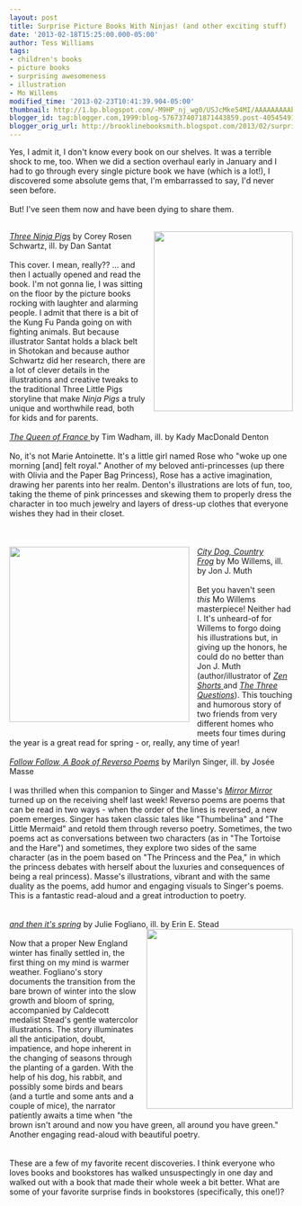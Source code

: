 ```yaml
---
layout: post
title: Surprise Picture Books With Ninjas! (and other exciting stuff)
date: '2013-02-18T15:25:00.000-05:00'
author: Tess Williams
tags:
- children's books
- picture books
- surprising awesomeness
- illustration
- Mo Willems
modified_time: '2013-02-23T10:41:39.904-05:00'
thumbnail: http://1.bp.blogspot.com/-M9HP_nj_wg0/USJcMke54MI/AAAAAAAAAbo/-39AyT4yb6g/s72-c/spring.jpg
blogger_id: tag:blogger.com,1999:blog-5767374071871443859.post-4054549117239886231
blogger_orig_url: http://brooklinebooksmith.blogspot.com/2013/02/surprise-picture-book-with-ninjas-and.html
---
```


Yes, I admit it, I don't know every book on our shelves. It was a terrible shock to me, too. When we did a section overhaul early in January and I had to go through every single picture book we have (which is a lot!), I discovered some absolute gems that, I'm embarrassed to say, I'd never seen before.<br /><br />But! I've seen them now and have been dying to share them.<br /><a href="http://1.bp.blogspot.com/-T3mTm84LYK4/UR_u9MbeAcI/AAAAAAAAAa8/7Jej0lH8DBE/s1600/Queen+of+France.jpg" imageanchor="1" style="clear: right; float: right; margin-bottom: 1em; margin-left: 1em;"></a><br /><div style="border: currentColor;"><a href="http://1.bp.blogspot.com/-M9HP_nj_wg0/USJcMke54MI/AAAAAAAAAbo/-39AyT4yb6g/s1600/spring.jpg" imageanchor="1" style="clear: right; float: right; margin-bottom: 1em; margin-left: 1em;"><img border="0" src="http://1.bp.blogspot.com/-M9HP_nj_wg0/USJcMke54MI/AAAAAAAAAbo/-39AyT4yb6g/s320/spring.jpg" height="320" width="247" /></a><i><a href="http://www.brooklinebooksmith-shop.com/book/9780399255144">Three Ninja Pigs</a></i>&nbsp;by Corey Rosen Schwartz, ill. by Dan Santat</div><br />This cover. I mean, really?? ... and then I actually opened and read the book. I'm not gonna lie, I was sitting on the floor by the picture books rocking with laughter and alarming people. I admit that there is a bit of the Kung Fu Panda going on with fighting animals. But because illustrator Santat holds a black belt in Shotokan and because author Schwartz did her research, there are a lot of clever details in the illustrations and creative tweaks to the traditional Three Little Pigs storyline that make <i>Ninja Pigs</i> a truly unique and worthwhile read, both for kids and for parents.<i> </i><br /><br /><a href="http://www.brooklinebooksmith-shop.com/book/9780763641023"><i>The Queen of France</i>&nbsp;</a>by Tim Wadham, ill. by Kady MacDonald Denton<br /><br /><div style="border: currentColor;">No, it's not Marie Antoinette. It's a little girl named Rose who "woke up one morning [and] felt royal." Another of my beloved anti-princesses (up there with Olivia and the Paper Bag Princess), Rose has a active imagination, drawing her parents into her realm. Denton's illustrations are lots of fun, too, taking the theme of pink princesses and skewing them to properly dress the character in too much jewelry and layers of dress-up clothes that everyone wishes they had in their closet.</div><br /><br /><br /><div style="border: currentColor;"><a href="http://4.bp.blogspot.com/-fz95oK1_srw/USAXMafE9gI/AAAAAAAAAbM/Od3Iezc-40k/s1600/City+Dog,+Country+Frog.jpg" imageanchor="1" style="clear: left; float: left; margin-bottom: 1em; margin-right: 1em;"><img border="0" src="http://4.bp.blogspot.com/-fz95oK1_srw/USAXMafE9gI/AAAAAAAAAbM/Od3Iezc-40k/s1600/City+Dog,+Country+Frog.jpg" height="312" width="320" /></a><i><a href="http://www.brooklinebooksmith-shop.com/book/9781423103004">City Dog, Country Frog</a></i>&nbsp;by Mo Willems, ill. by Jon J. Muth</div><br /><div style="border: currentColor;">Bet you haven't seen <i>this</i>&nbsp;Mo Willems masterpiece! Neither had I. It's unheard-of for Willems to forgo doing his illustrations but, in giving up the honors, he could do no better than Jon J.&nbsp;Muth (author/illustrator of <a href="http://www.brooklinebooksmith-shop.com/book/9780439339117"><i>Zen Shorts</i>&nbsp;</a>and <a href="http://www.brooklinebooksmith-shop.com/book/9780439199964" style="font-style: italic;">The Three Questions</a>). This touching and humorous story of two friends from very different homes who meets four times during the year is a great read for spring - or, really, any time of year!</div><div style="border: currentColor;"><a href="http://www.brooklinebooksmith-shop.com/book/9780803737693"><br /></a><i><a href="http://www.brooklinebooksmith-shop.com/book/9780803737693">Follow Follow, A Book of Reverso Poems</a> </i>by Marilyn Singer, ill. by Josée Masse</div><div style="border: currentColor;"><br /></div>I was thrilled when this companion to Singer and Masse's <a href="http://www.brooklinebooksmith-shop.com/book/9780525479017"><i>Mirror Mirror </i></a>turned up on the receiving shelf last week! Reverso poems are poems that can be read in two&nbsp;ways - when the order of the lines is reversed, a new poem emerges. Singer has taken classic tales like "Thumbelina" and "The Little Mermaid" and retold them through reverso poetry. Sometimes, the two poems act as conversations between two characters (as in "The Tortoise and the Hare") and sometimes, they explore two sides of the same character (as in the poem based on "The Princess and the Pea," in which the princess debates with herself about the luxuries and consequences of being a real princess). Masse's illustrations, vibrant and with the same duality as the poems, add humor and engaging visuals to Singer's poems. This is a fantastic read-aloud and a great introduction to poetry.<br /><br /><br /><a href="http://www.brooklinebooksmith-shop.com/book/9781596436244"><i>and then it's spring</i></a> by Julie Fogliano, ill. by Erin E. Stead<a href="http://4.bp.blogspot.com/-nEmWqMuYgkM/USJZ5Smnd8I/AAAAAAAAAbc/Qozy-jRjcbg/s1600/spring.jpg" imageanchor="1" style="clear: right; cssfloat: right; float: right; margin-bottom: 1em; margin-left: 1em;"><img border="0" src="http://4.bp.blogspot.com/-nEmWqMuYgkM/USJZ5Smnd8I/AAAAAAAAAbc/Qozy-jRjcbg/s320/spring.jpg" height="320" width="260" /></a><br /><br />Now that a proper New England winter&nbsp;has finally settled in, the first thing on my mind is warmer weather. Fogliano's story documents the transition from the bare brown of winter into the slow growth and bloom of spring, accompanied by Caldecott medalist Stead's gentle watercolor illustrations. The story illuminates all the anticipation, doubt, impatience, and hope inherent in the changing of seasons through the planting of a garden. With the help of his dog, his rabbit, and possibly some birds and bears (and a turtle and some ants and&nbsp;a couple of&nbsp;mice), the narrator patiently awaits a time when "the brown isn't around and now you have green, all around you have green." Another engaging read-aloud with beautiful poetry. <br /><br /><br />These are a few of my favorite recent discoveries. I think everyone who loves books and bookstores has walked unsuspectingly in one day and walked out with a book that made their whole week a bit better. What are some of your favorite surprise finds in bookstores (specifically, this one!)?
